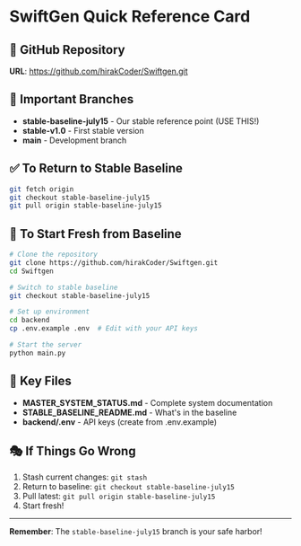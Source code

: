 # SwiftGen Quick Reference Card

## 🚀 GitHub Repository
**URL**: https://github.com/hirakCoder/Swiftgen.git

## 🎯 Important Branches
- **stable-baseline-july15** - Our stable reference point (USE THIS!)
- **stable-v1.0** - First stable version
- **main** - Development branch

## ✅ To Return to Stable Baseline
```bash
git fetch origin
git checkout stable-baseline-july15
git pull origin stable-baseline-july15
```

## 🔧 To Start Fresh from Baseline
```bash
# Clone the repository
git clone https://github.com/hirakCoder/Swiftgen.git
cd Swiftgen

# Switch to stable baseline
git checkout stable-baseline-july15

# Set up environment
cd backend
cp .env.example .env  # Edit with your API keys

# Start the server
python main.py
```

## 📝 Key Files
- **MASTER_SYSTEM_STATUS.md** - Complete system documentation
- **STABLE_BASELINE_README.md** - What's in the baseline
- **backend/.env** - API keys (create from .env.example)

## 🎭 If Things Go Wrong
1. Stash current changes: `git stash`
2. Return to baseline: `git checkout stable-baseline-july15`
3. Pull latest: `git pull origin stable-baseline-july15`
4. Start fresh!

---
**Remember**: The `stable-baseline-july15` branch is your safe harbor!